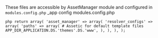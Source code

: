 These files are accessible by AssetManager module and configured in `modules.config.php`
_app
  config
    modules.config.php


``php
return array(
    'asset_manager' => array(
        'resolver_configs' => array(
            'paths' => array(
                # Assetic for default template files
                APP_DIR_APPLICATION.DS.'themes'.DS.'www',
            ),
        ),
    ),
);
``